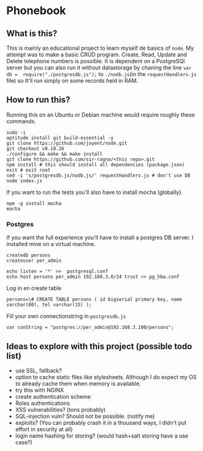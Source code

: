 
# Phonebook

## What is this?

This is mainly an educational project to learn myself de basics of `node`. My 
attempt was to make a basic CRUD program. Create, Read, Update and Delete 
telephone numbers is possible. It is dependent on a PostgreSQl server but you 
can also run it without datastorage by chaning the line `var db = 
require("./postgresdb.js");` to `./nodb.js`(in the `requestHandlers.js` file) so It'll run simply on 
some records held in RAM.

## How to run this?

Running this on an Ubuntu or Debian machine would require roughly these 
commands.

    sudo -i
    aptitude install git build-essential -y
    git clone https://github.com/joyent/node.git
    git checkout v0.10.26
    ./configure && make && make install
    git clone https://github.com/sir-ragna/<this repo>.git
    npm install # this should install all dependencies (package.json)
    exit # exit root
    sed -i 's/postgresdb.js/nodb.js/' requestHandlers.js # don't use DB
    node index.js

If you want to run the tests you'll also have to install mocha (globally).

    npm -g install mocha
    mocha


### Postgres

If you want the full experience you'll have to install a postgres DB server. I 
installed mine on a virtual machine.

    createdb persons
    createuser per_admin

    echo listen = '*' >>  postgresql.conf
    echo host persons per_admin 192.168.3.0/24 trust >> pg_hba.conf 

Log in en create table

    persons=\# CREATE TABLE persons ( id bigserial primary key, name varchar(80), tel varchar(15) );

Fill your own connectionstring in `postgresdb.js`

    var conString = "postgres://per_admin@192.168.3.100/persons";


## Ideas to explore with this project (possible todo list)

- use SSL, fallback?
- option to cache static files like stylesheets. Although I do expect my OS to 
  already cache them when memory is available. 
- try this with NGINX
- create authentication scheme
- Roles authentications
- XSS vulnerabilities? (tons probably)
- SQL-injection vuln? Should not be possible. (notify me)
- exploits? (You can probably crash it in a thousand ways, I didn't put effort 
  in security at all)
- login name hashing for storing? (would hash+salt storing have a use case?)

